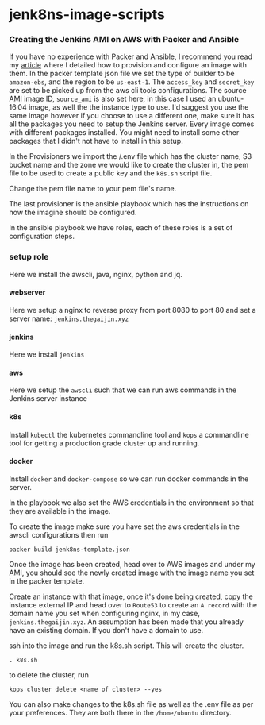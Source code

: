 # jenk8ns-image-scripts

### Creating the Jenkins AMI on AWS with Packer and Ansible

If you have no experience with Packer and Ansible, I recommend you read my [article](https://medium.com/@Thegaijin/configuration-and-change-management-with-packer-and-ansible-f0a16677e28f) where I detailed how to provision and configure an image with them.
In the packer template json file we set the type of builder to be `amazon-ebs`, and the region to be `us-east-1`.
The `access_key` and `secret_key` are set to be picked up from the aws cli tools configurations.
The source AMI image ID, `source_ami` is also set here, in this case I used an ubuntu-16.04 image, as well the the instance type to use. I'd suggest you use the same image however if you choose to use a different one, make sure it has all the packages you need to setup the Jenkins server. Every image comes with different packages installed. You might need to install some other packages that I didn't not have to install in this setup.

In the Provisioners we import the /.env file which has the cluster name, S3 bucket name and the zone we would like to create the cluster in, the pem file to be used to create a public key and the `k8s.sh` script file.

Change the pem file name to your pem file's name.

The last provisioner is the ansible playbook which has the instructions on how the imagine should be configured.

In the ansible playbook we have roles, each of these roles is a set of configuration steps.

### setup role

Here we install the awscli, java, nginx, python and jq.

#### webserver

Here we setup a nginx to reverse proxy from port 8080 to port 80 and set a server name: `jenkins.thegaijin.xyz`

#### jenkins

Here we install `jenkins`

#### aws

Here we setup the `awscli` such that we can run aws commands in the Jenkins server instance

#### k8s

Install `kubectl` the kubernetes commandline tool and `kops` a commandline tool for getting a production grade cluster up and running.

#### docker

Install `docker` and `docker-compose` so we can run docker commands in the server.

In the playbook we also set the AWS credentials in the environment so that they are available in the image.

To create the image make sure you have set the aws credentials in the awscli configurations then run

    packer build jenk8ns-template.json

Once the image has been created, head over to AWS images and under my AMI, you should see the newly created image with the image name you set in the packer template.

Create an instance with that image, once it's done being created, copy the instance external IP and head over to `Route53` to create an `A record` with the domain name you set when configuring nginx, in my case, `jenkins.thegaijin.xyz`. An assumption has been made that you already have an existing domain. If you don't have a domain to use.

ssh into the image and run the k8s.sh script. This will create the cluster.

    . k8s.sh

to delete the cluster, run

    kops cluster delete <name of cluster> --yes

You can also make changes to the k8s.sh file as well as the .env file as per your preferences. They are both there in the `/home/ubuntu` directory.
